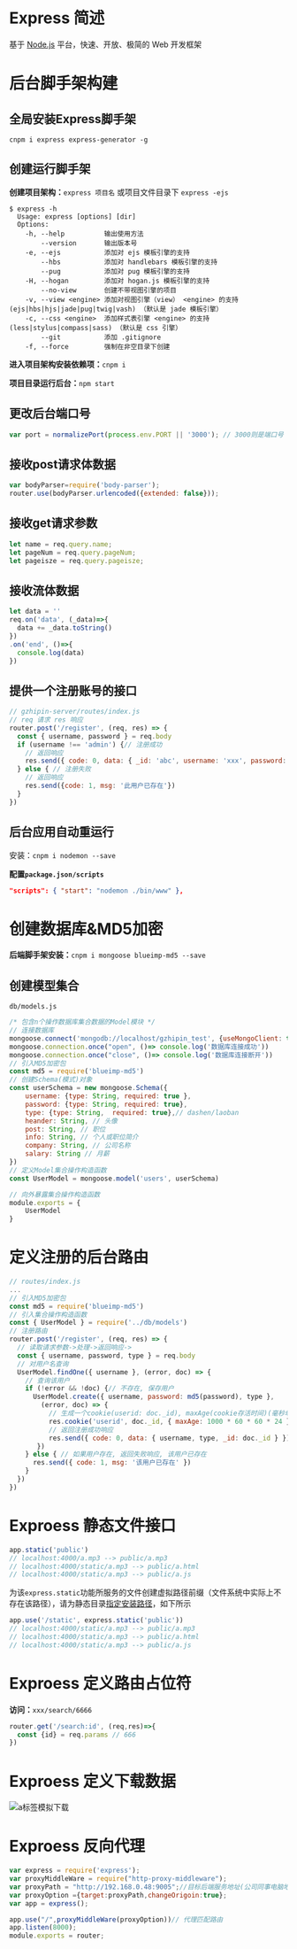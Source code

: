 # Express 简述

基于 [Node.js](https://nodejs.org/en/) 平台，快速、开放、极简的 Web 开发框架

# 后台脚手架构建

## 全局安装Express脚手架

`cnpm i express express-generator -g`

## 创建运行脚手架

**创建项目架构：**`express 项目名` 	或项目文件目录下	`express -ejs`

~~~
$ express -h
  Usage: express [options] [dir]
  Options:
    -h, --help          输出使用方法
        --version       输出版本号
    -e, --ejs           添加对 ejs 模板引擎的支持
        --hbs           添加对 handlebars 模板引擎的支持
        --pug           添加对 pug 模板引擎的支持
    -H, --hogan         添加对 hogan.js 模板引擎的支持
        --no-view       创建不带视图引擎的项目
    -v, --view <engine> 添加对视图引擎（view） <engine> 的支持 (ejs|hbs|hjs|jade|pug|twig|vash) （默认是 jade 模板引擎）
    -c, --css <engine>  添加样式表引擎 <engine> 的支持 (less|stylus|compass|sass) （默认是 css 引擎）
        --git           添加 .gitignore
    -f, --force         强制在非空目录下创建
~~~

**进入项目架构安装依赖项：**`cnpm i`

**项目目录运行后台：**`npm start`

## 更改后台端口号

~~~js
var port = normalizePort(process.env.PORT || '3000'); // 3000则是端口号
~~~

## 接收post请求体数据

~~~js
var bodyParser=require('body-parser');
router.use(bodyParser.urlencoded({extended: false}));
~~~

## 接收get请求参数

~~~js
let name = req.query.name;　
let pageNum = req.query.pageNum;
let pageisze = req.query.pageisze;
~~~

## 接收流体数据

~~~js
let data = ''
req.on('data', (_data)=>{
  data += _data.toString()
})
.on('end', ()=>{
  console.log(data)
})
~~~

## 提供一个注册账号的接口

~~~js
// gzhipin-server/routes/index.js
// req 请求 res 响应
router.post('/register', (req, res) => {
  const { username, password } = req.body
  if (username !== 'admin') {// 注册成功
    // 返回响应
    res.send({ code: 0, data: { _id: 'abc', username: 'xxx', password: '123' } })
  } else { // 注册失败
    // 返回响应
    res.send({code: 1, msg: '此用户已存在'})
  }
})
~~~

## 后台应用自动重运行

安装：`cnpm i nodemon --save`

**配置`package.json/scripts`**

~~~json
"scripts": { "start": "nodemon ./bin/www" },
~~~

# 创建数据库&MD5加密

**后端脚手架安装：**`cnpm i mongoose blueimp-md5 --save`

## 创建模型集合

`db/models.js`

~~~js
/* 包含n个操作数据库集合数据的Model模块 */
// 连接数据库
mongoose.connect('mongodb://localhost/gzhipin_test', {useMongoClient: true})
mongoose.connection.once("open", ()=> console.log('数据库连接成功'))
mongoose.connection.once("close", ()=> console.log('数据库连接断开'))
// 引入MD5加密包
const md5 = require('blueimp-md5')
// 创建Schema(模式)对象
const userSchema = new mongoose.Schema({
    username: {type: String, required: true },
    password: {type: String, required: true},
    type: {type: String,  required: true},// dashen/laoban
    heander: String, // 头像
    post: String, // 职位
    info: String, // 个人或职位简介
    company: String, // 公司名称
    salary: String // 月薪
})
// 定义Model集合操作构造函数
const UserModel = mongoose.model('users', userSchema)

// 向外暴露集合操作构造函数
module.exports = {
    UserModel
}
~~~

# 定义注册的后台路由

~~~js
// routes/index.js
...
// 引入MD5加密包
const md5 = require('blueimp-md5')
// 引入集合操作构造函数
const { UserModel } = require('../db/models')
// 注册路由	
router.post('/register', (req, res) => {
  // 读取请求参数->处理->返回响应->
  const { username, password, type } = req.body
  // 对用户名查询
  UserModel.findOne({ username }, (error, doc) => {
    // 查询该用户
    if (!error && !doc) {// 不存在, 保存用户
      UserModel.create({ username, password: md5(password), type },
        (error, doc) => {
          // 生成一个cookie(userid: doc._id), maxAge(cookie存活时间)(毫秒单位)
          res.cookie('userid', doc._id, { maxAge: 1000 * 60 * 60 * 24 })
          // 返回注册成功响应
          res.send({ code: 0, data: { username, type, _id: doc._id } })
       })
    } else { // 如果用户存在, 返回失败响应, 该用户已存在
      res.send({ code: 1, msg: '该用户已存在' })
    }
  })
})
~~~

###### ###### 

# Exproess 静态文件接口

~~~js
app.static('public')
// localhost:4000/a.mp3 --> public/a.mp3
// localhost:4000/static/a.mp3 --> public/a.html
// localhost:4000/static/a.mp3 --> public/a.js
~~~

为该`express.static`功能所服务的文件创建虚拟路径前缀（文件系统中实际上不存在该路径），请为静态目录[指定安装路径](http://expressjs.com/en/4x/api.html#app.use)，如下所示

~~~js
app.use('/static', express.static('public'))
// localhost:4000/static/a.mp3 --> public/a.mp3
// localhost:4000/static/a.mp3 --> public/a.html
// localhost:4000/static/a.mp3 --> public/a.js
~~~

# Exproess 定义路由占位符

**访问：**`xxx/search/6666`

~~~js
router.get('/search:id', (req,res)=>{
  const {id} = req.params // 666
})
~~~

# Exproess 定义下载数据

<img src=".\img\express\a标签模拟下载.png" alt="a标签模拟下载"  />

# Exproess 反向代理

~~~js
var express = require('express');
var proxyMiddleWare = require("http-proxy-middleware");
var proxyPath = "http://192.168.0.48:9005";//目标后端服务地址(公司同事电脑地址)
var proxyOption ={target:proxyPath,changeOrigoin:true};
var app = express();

app.use("/",proxyMiddleWare(proxyOption))// 代理匹配路由
app.listen(8000);
module.exports = router;
~~~

